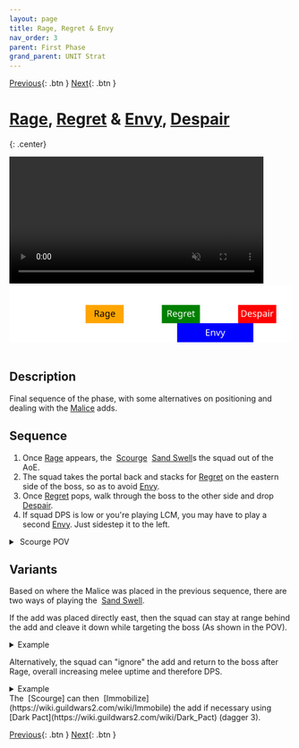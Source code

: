 ```yaml
---
layout: page
title: Rage, Regret & Envy
nav_order: 3
parent: First Phase
grand_parent: UNIT Strat
---
```


[Previous](seq2.html){: .btn } [Next](../split1.html){: .btn }

# [Rage], [Regret] & [Envy], [Despair] 
{: .center}

<video class="center" width="90%" controls muted>
  <source src="../../videos/phase1/seq3.mp4" type="video/mp4">
</video>

<img class="divider">

<img class="seq-img" src="../../timelines/images/phase1/seq3.svg">

<img class="divider">

## Description
Final sequence of the phase, with some alternatives on positioning and dealing with the [Malice] adds.

## Sequence
1. Once [Rage] appears, the <img class="inline scourge"> [Scourge] <img class="inline sand-swell"> [Sand Swell]s the squad out of the AoE.
2. The squad takes the portal back and stacks for [Regret] on the eastern side of the boss, so as to avoid [Envy].
3. Once [Regret] pops, walk through the boss to the other side and drop [Despair].
4. If squad DPS is low or you're playing LCM, you may have to play a second [Envy]. Just sidestep it to the left.

<details>
  <summary><img class="inline scourge"> Scourge POV</summary>
  <iframe class="youtube-video" src="https://www.youtube.com/embed/PxAi-bWHTsg?si=96CSuM_yvkiQjOEv&start=66&end=105&mute=1 " frameborder="0" allow="accelerometer; clipboard-write; encrypted-media; gyroscope; picture-in-picture; web-share" referrerpolicy="strict-origin-when-cross-origin" allowfullscreen></iframe>
</details>

## Variants
Based on where the Malice was placed in the previous sequence, there are two ways of playing the <img class="inline sand-swell"> [Sand Swell].

If the add was placed directly east, then the squad can stay at range behind the add and cleave it down while targeting the boss (As shown in the POV).
<details>
  <summary>Example</summary>
  <video class="center" width="90%" controls muted>
    <source src="../../videos/phase1/seq3_alt2.mp4" type="video/mp4">
  </video>
</details>

Alternatively, the squad can "ignore" the add and return to the boss after Rage, overall increasing melee uptime and therefore DPS.
<details>
  <summary>Example</summary>
  <video class="center" width="90%" controls muted>
    <source src="../../videos/phase1/seq3_alt1.mp4" type="video/mp4">
  </video>
</details>
The <img class="inline scourge"> [Scourge] can then <img class="inline immobile"> [Immobilize](https://wiki.guildwars2.com/wiki/Immobile) the add if necessary using <img class="inline necro_three_dagger">[Dark Pact](https://wiki.guildwars2.com/wiki/Dark_Pact) (dagger 3).



[Previous](seq2.html){: .btn } [Next](../split1.html){: .btn }

[Rage]: ../../mechanics/aspects/rage.html
[Regret]: ../../mechanics/aspects/regret.html
[Malice]: ../../mechanics/aspects/malice.html
[Despair]: ../../mechanics/aspects/despair.html
[Envy]: ../../mechanics/aspects/envy.html
[Chronomancer]: https://wiki.guildwars2.com/wiki/Chronomancer
[Portal Entre]: https://wiki.guildwars2.com/wiki/Portal_Entre
[Blink]: https://wiki.guildwars2.com/wiki/Blink
[Scourge]: https://wiki.guildwars2.com/wiki/Scourge
[Sand Swell]: https://wiki.guildwars2.com/wiki/Sand_Swell